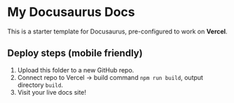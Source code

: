 # My Docusaurus Docs

This is a starter template for Docusaurus, pre-configured to work on **Vercel**.

## Deploy steps (mobile friendly)
1. Upload this folder to a new GitHub repo.
2. Connect repo to Vercel → build command `npm run build`, output directory `build`.
3. Visit your live docs site!
